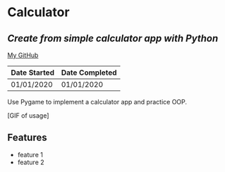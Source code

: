 # Calculator
## _Create from simple calculator app with Python_
[My GitHub](https://github.com/andrew-data-git)


| Date Started | Date Completed |
| ------ | ------ |
| 01/01/2020 | 01/01/2020 |

Use Pygame to implement a calculator app and practice OOP.

[GIF of usage]

## Features

- feature 1
- feature 2
